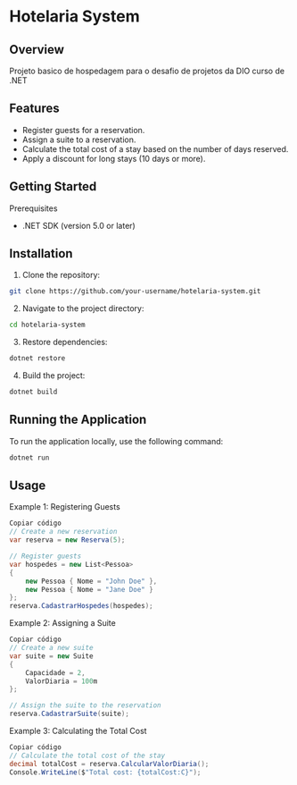 # Hotelaria System
## Overview
Projeto basico de hospedagem para o desafio de projetos da DIO curso de .NET

## Features
* Register guests for a reservation.
* Assign a suite to a reservation.
* Calculate the total cost of a stay based on the number of days reserved.
* Apply a discount for long stays (10 days or more).
## Getting Started
Prerequisites
* .NET SDK (version 5.0 or later)
## Installation
1. Clone the repository:

```bash
git clone https://github.com/your-username/hotelaria-system.git
```
2. Navigate to the project directory:

```bash
cd hotelaria-system
```
3. Restore dependencies:
```bash
dotnet restore
```
4. Build the project:

```bash
dotnet build
```
## Running the Application
To run the application locally, use the following command:

```bash
dotnet run
```
## Usage
Example 1: Registering Guests
```csharp
Copiar código
// Create a new reservation
var reserva = new Reserva(5);

// Register guests
var hospedes = new List<Pessoa>
{
    new Pessoa { Nome = "John Doe" },
    new Pessoa { Nome = "Jane Doe" }
};
reserva.CadastrarHospedes(hospedes);
```
Example 2: Assigning a Suite
```csharp
Copiar código
// Create a new suite
var suite = new Suite
{
    Capacidade = 2,
    ValorDiaria = 100m
};

// Assign the suite to the reservation
reserva.CadastrarSuite(suite);
```
Example 3: Calculating the Total Cost
```csharp
Copiar código
// Calculate the total cost of the stay
decimal totalCost = reserva.CalcularValorDiaria();
Console.WriteLine($"Total cost: {totalCost:C}");
```